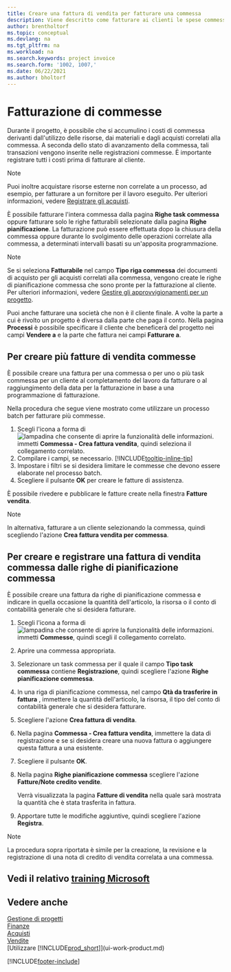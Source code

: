 ```yaml
---
title: Creare una fattura di vendita per fatturare una commessa
description: Viene descritto come fatturare ai clienti le spese commessa durante lo svolgimento di un progetto e l'accumulo dei costi.
author: brentholtorf
ms.topic: conceptual
ms.devlang: na
ms.tgt_pltfrm: na
ms.workload: na
ms.search.keywords: project invoice
ms.search.form: '1002, 1007,'
ms.date: 06/22/2021
ms.author: bholtorf
---
```

# Fatturazione di commesse

Durante il progetto, è possibile che si accumulino i costi di commessa derivanti dall'utilizzo delle risorse, dai materiali e dagli acquisti correlati alla commessa. A seconda dello stato di avanzamento della commessa, tali transazioni vengono inserite nelle registrazioni commesse. È importante registrare tutti i costi prima di fatturare al cliente.

> [!NOTE]
> Puoi inoltre acquistare risorse esterne non correlate a un processo, ad esempio, per fatturare a un fornitore per il lavoro eseguito. Per ulteriori informazioni, vedere [Registrare gli acquisti](purchasing-how-record-purchases.md).

È possibile fatturare l'intera commessa dalla pagina **Righe task commessa** oppure fatturare solo le righe fatturabili selezionate dalla pagina **Righe pianificazione**. La fatturazione può essere effettuata dopo la chiusura della commessa oppure durante lo svolgimento delle operazioni correlate alla commessa, a determinati intervalli basati su un'apposita programmazione.

> [!NOTE]  
> Se si seleziona **Fatturabile** nel campo **Tipo riga commessa** dei documenti di acquisto per gli acquisti correlati alla commessa, vengono create le righe di pianificazione commessa che sono pronte per la fatturazione al cliente. Per ulteriori informazioni, vedere [Gestire gli approvvigionamenti per un progetto](projects-how-manage-project-supplies.md).

Puoi anche fatturare una società che non è il cliente finale. A volte la parte a cui è rivolto un progetto è diversa dalla parte che paga il conto. Nella pagina **Processi** è possibile specificare il cliente che beneficerà del progetto nei campi **Vendere a** e la parte che fattura nei campi **Fatturare a**. 

## Per creare più fatture di vendita commesse

È possibile creare una fattura per una commessa o per uno o più task commessa per un cliente al completamento del lavoro da fatturare o al raggiungimento della data per la fatturazione in base a una programmazione di fatturazione.

Nella procedura che segue viene mostrato come utilizzare un processo batch per fatturare più commesse.  

1. Scegli l'icona a forma di ![lampadina che consente di aprire la funzionalità delle informazioni.](media/ui-search/search_small.png "Informazioni sull'operazione che si desidera eseguire") immetti **Commessa - Crea fattura vendita**, quindi seleziona il collegamento correlato.  
2. Compilare i campi, se necessario. [!INCLUDE[tooltip-inline-tip](includes/tooltip-inline-tip_md.md)]
3. Impostare i filtri se si desidera limitare le commesse che devono essere elaborate nel processo batch.
4. Scegliere il pulsante **OK** per creare le fatture di assistenza.  

È possibile rivedere e pubblicare le fatture create nella finestra **Fatture vendita**.

> [!NOTE]
> In alternativa, fatturare a un cliente selezionando la commessa, quindi scegliendo l'azione **Crea fattura vendita per commessa**. 

## Per creare e registrare una fattura di vendita commessa dalle righe di pianificazione commessa

È possibile creare una fattura da righe di pianificazione commessa e indicare in quella occasione la quantità dell'articolo, la risorsa o il conto di contabilità generale che si desidera fatturare.

1. Scegli l'icona a forma di ![lampadina che consente di aprire la funzionalità delle informazioni.](media/ui-search/search_small.png "Dimmi cosa vuoi fare") immetti **Commesse**, quindi scegli il collegamento correlato.
2. Aprire una commessa appropriata.
3. Selezionare un task commessa per il quale il campo **Tipo task commessa** contiene **Registrazione**, quindi scegliere l'azione **Righe pianificazione commessa**.  
4. In una riga di pianificazione commessa, nel campo **Qtà da trasferire in fattura** , immettere la quantità dell'articolo, la risorsa, il tipo del conto di contabilità generale che si desidera fatturare.  
5. Scegliere l'azione **Crea fattura di vendita**.
6. Nella pagina **Commessa - Crea fattura vendita**, immettere la data di registrazione e se si desidera creare una nuova fattura o aggiungere questa fattura a una esistente.
7. Scegliere il pulsante **OK**.  
8. Nella pagina **Righe pianificazione commessa** scegliere l'azione **Fatture/Note credito vendite**.

    Verrà visualizzata la pagina **Fatture di vendita** nella quale sarà mostrata la quantità che è stata trasferita in fattura.
9. Apportare tutte le modifiche aggiuntive, quindi scegliere l'azione **Registra**.

> [!NOTE]  
>   La procedura sopra riportata è simile per la creazione, la revisione e la registrazione di una nota di credito di vendita correlata a una commessa.

## Vedi il relativo [training Microsoft](/training/paths/post-job-usage-sales/)

## Vedere anche

[Gestione di progetti](projects-manage-projects.md)  
[Finanze](finance.md)  
[Acquisti](purchasing-manage-purchasing.md)  
[Vendite](sales-manage-sales.md)  
[Utilizzare [!INCLUDE[prod_short](includes/prod_short.md)]](ui-work-product.md)  


[!INCLUDE[footer-include](includes/footer-banner.md)]
